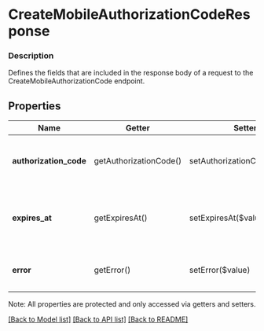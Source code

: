 # CreateMobileAuthorizationCodeResponse

### Description

Defines the fields that are included in the response body of a request to the CreateMobileAuthorizationCode endpoint.

## Properties
Name | Getter | Setter | Type | Description | Notes
------------ | ------------- | ------------- | ------------- | ------------- | -------------
**authorization_code** | getAuthorizationCode() | setAuthorizationCode($value) | **string** | Generated authorization code that connects a mobile application instance to a Square account. | [optional] 
**expires_at** | getExpiresAt() | setExpiresAt($value) | **string** | The timestamp when &#x60;authorization_code&#x60; expires in [RFC 3339](https://tools.ietf.org/html/rfc3339) format, e.g., \&quot;2016-09-04T23:59:33.123Z\&quot;. | [optional] 
**error** | getError() | setError($value) | [**\SquareConnect\Model\Error**](Error.md) | An error object that provides details about how creation of authorization code failed. | [optional] 

Note: All properties are protected and only accessed via getters and setters.

[[Back to Model list]](../../README.md#documentation-for-models) [[Back to API list]](../../README.md#documentation-for-api-endpoints) [[Back to README]](../../README.md)


